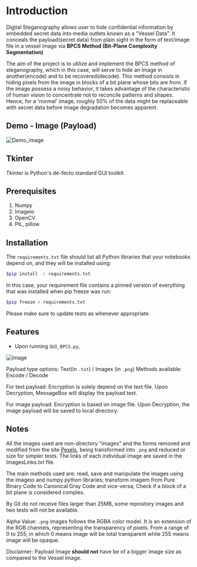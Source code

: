 # Introduction
Digital Steganography allows user to hide confidential information by embedded secret data into media outlets known as a "Vessel Data".
It conceals the payload(secret data) from plain sight in the form of text/image file in a vessel image via **BPCS Method (Bit-Plane Complexity Segmentation)** 

The aim of the project is to utilize and implement the BPCS method of steganography, which in this case, will serve to hide an image in another(encode) and to be recovered(decode). This method consists in hiding pixels from the image in blocks of a bit plane whose bits are from. If the image possess a noisy behavior, it takes advantage of the characteristic of human vision to concentrate not to reconcile patterns and shapes. Hence, for a 'normal' image, roughly 50% of the data might be replaceable with secret data before image degradation becomes apparent.

## Demo - Image (Payload)
![Demo_image](https://user-images.githubusercontent.com/50063565/94983567-87f21080-0576-11eb-914b-877b7cc7657b.gif)


## Tkinter

Tkinter is Python's de-fecto standard GUI toolkit.

## Prerequisites
 1. Numpy
 2. Imageio
 3. OpenCV
 4. PIL, pillow

## Installation

The `requirements.txt` file should list all Python libraries that your notebooks depend on, and they will be installed using:

 ```bash
 $pip install -r requirements.txt 
 ```
In this case, your requirement file contains a pinned version of everything that was installed when pip freeze was run:

 ```bash
 $pip freeze > requirements.txt
 ```
Please make sure to update tests as whenever appropriate.

## Features
 - Upon running `GUI_BPCS.py`, 
 
 ![image](https://user-images.githubusercontent.com/50063565/94983687-b7554d00-0577-11eb-825b-fa4a2207d211.png)
 
 Payload type options: Text(in `.txt`) / Images (in `.png`)
 Methods available: Encode / Decode
 
 For text payload:
  Encryption is solely depend on the text file. Upon Decryption, MessageBox will display the payload text.
 
 For image payload:
  Encryption is based on image file. Upon Decryption, the image payload will be saved to local directory.
 
## Notes
All the images used are non-directory "images" and the forms removed and modified from the site [Pexels](https://www.pexels.com/public-domain-images/), being transformed into `.png` and reduced or size for simpler tests. The links of each individual image are saved in the ImagesLinks.txt file.

The main methods used are: read, save and manipulate the images using the imageio and numpy python libraries; transform imagem from Pure Binary Code to Canonical Gray Code and vice-versa; Check if a block of a bit plane is considered complex.

By Git do not receive files larger than 25MB, some repository images and two tests will not be available.

Alpha Value: `.png` images follows the RGBA color model. It is an extension of the RGB channels, representing the transparency of pixels. From a range of 0 to 255, in which 0 means image will be total transparent while 255 means image will be opaque. 

Disclaimer: Payload Image **should not** have be of a bigger image size as compared to the Vessel Image.
